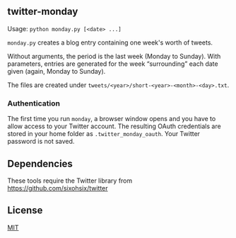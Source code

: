 ## twitter-monday

Usage: `python monday.py [<date> ...]`

`monday.py` creates a blog entry containing one week's worth of tweets.

Without arguments, the period is the last week (Monday to Sunday). With
parameters, entries are generated for the week “surrounding” each date given
(again, Monday to Sunday).

The files are created under `tweets/<year>/short-<year>-<month>-<day>.txt`.

### Authentication

The first time you run `monday`, a browser window opens and you have to allow
access to your Twitter account. The resulting OAuth credentials are stored in
your home folder as `.twitter_monday_oauth`. Your Twitter password is not
saved.

## Dependencies

These tools require the Twitter library from https://github.com/sixohsix/twitter

## License

[MIT](LICENSE)

<!-- vim: set tw=78: -->
